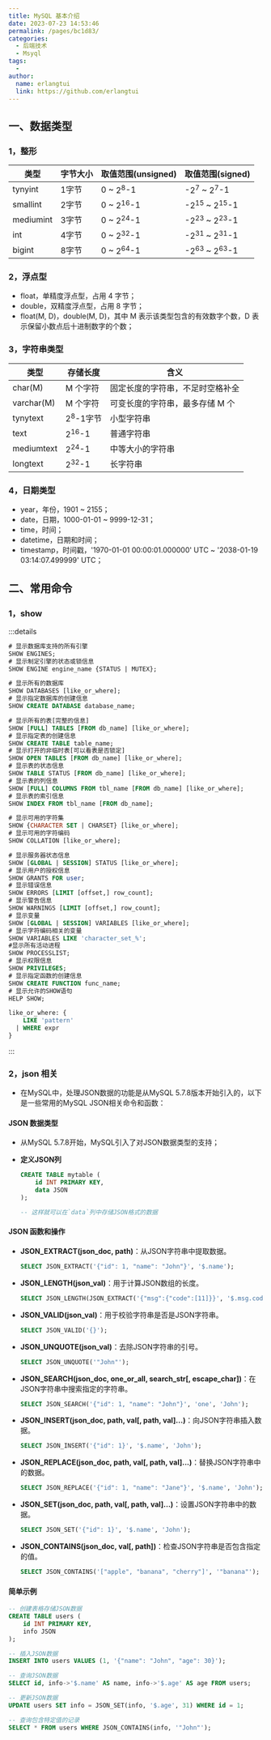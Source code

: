 ```yaml
---
title: MySQL 基本介绍
date: 2023-07-23 14:53:46
permalink: /pages/bc1d83/
categories:
  - 后端技术
  - Msyql
tags:
  - 
author: 
  name: erlangtui
  link: https://github.com/erlangtui
---
```


## 一、数据类型
### 1，整形
类型|字节大小|取值范围(unsigned)|取值范围(signed)
--|--|--|--
tynyint|1字节|0 ~ $2^{8}$-1|-$2^{7}$ ~ $2^{7}$-1
smallint|2字节|0 ~ $2^{16}$-1|-$2^{15}$ ~ $2^{15}$-1
mediumint|3字节|0 ~ $2^{24}$-1|-$2^{23}$ ~ $2^{23}$-1
int|4字节|0 ~ $2^{32}$-1|-$2^{31}$ ~ $2^{31}$-1
bigint|8字节|0 ~ $2^{64}$-1|-$2^{63}$ ~ $2^{63}$-1

### 2，浮点型
* float，单精度浮点型，占用 4 字节；
* double，双精度浮点型，占用 8 字节；
* float(M, D)，double(M, D)，其中 M 表示该类型包含的有效数字个数，D 表示保留小数点后十进制数字的个数；

### 3，字符串类型
类型|存储长度|含义
--|--|--
char(M)| M 个字符|固定长度的字符串，不足时空格补全
varchar(M)|M 个字符|可变长度的字符串，最多存储 M 个
tynytext|$2^{8}$-1字节|小型字符串
text|$2^{16}$-1|普通字符串
mediumtext|$2^{24}$-1|中等大小的字符串
longtext|$2^{32}$-1|长字符串

### 4，日期类型
* year，年份，1901 ~ 2155；
* date，日期，1000-01-01 ~ 9999-12-31；
* time，时间；
* datetime，日期和时间；
* timestamp，时间戳，'1970-01-01 00:00:01.000000' UTC ~ '2038-01-19 03:14:07.499999' UTC；

## 二、常用命令
### 1，show
:::details
``` sql
# 显示数据库支持的所有引擎
SHOW ENGINES;
# 显示制定引擎的状态或锁信息
SHOW ENGINE engine_name {STATUS | MUTEX};

# 显示所有的数据库
SHOW DATABASES [like_or_where];
# 显示指定数据库的创建信息
SHOW CREATE DATABASE database_name;

# 显示所有的表[完整的信息]
SHOW [FULL] TABLES [FROM db_name] [like_or_where];
# 显示指定表的创建信息
SHOW CREATE TABLE table_name;
# 显示打开的非临时表[可以看表是否锁定]
SHOW OPEN TABLES [FROM db_name] [like_or_where];
# 显示表的状态信息
SHOW TABLE STATUS [FROM db_name] [like_or_where];
# 显示表的列信息
SHOW [FULL] COLUMNS FROM tbl_name [FROM db_name] [like_or_where];
# 显示表的索引信息
SHOW INDEX FROM tbl_name [FROM db_name];

# 显示可用的字符集
SHOW {CHARACTER SET | CHARSET} [like_or_where];
# 显示可用的字符编码
SHOW COLLATION [like_or_where];

# 显示服务器状态信息
SHOW [GLOBAL | SESSION] STATUS [like_or_where];
# 显示用户的授权信息
SHOW GRANTS FOR user;
# 显示错误信息
SHOW ERRORS [LIMIT [offset,] row_count];
# 显示警告信息
SHOW WARNINGS [LIMIT [offset,] row_count];
# 显示变量
SHOW [GLOBAL | SESSION] VARIABLES [like_or_where];
# 显示字符编码相关的变量
SHOW VARIABLES LIKE 'character_set_%';
#显示所有活动进程
SHOW PROCESSLIST;
# 显示权限信息
SHOW PRIVILEGES;
# 显示指定函数的创建信息
SHOW CREATE FUNCTION func_name;
# 显示允许的SHOW语句
HELP SHOW;

like_or_where: {
    LIKE 'pattern'
  | WHERE expr
}

```
:::

### 2，json 相关
- 在MySQL中，处理JSON数据的功能是从MySQL 5.7.8版本开始引入的，以下是一些常用的MySQL JSON相关命令和函数：

#### JSON 数据类型
- 从MySQL 5.7.8开始，MySQL引入了对JSON数据类型的支持；

- **定义JSON列**

  ```sql
  CREATE TABLE mytable (
      id INT PRIMARY KEY,
      data JSON
  );

  -- 这样就可以在`data`列中存储JSON格式的数据
  ```

#### JSON 函数和操作
- **JSON_EXTRACT(json_doc, path)**：从JSON字符串中提取数据。

  ```sql
  SELECT JSON_EXTRACT('{"id": 1, "name": "John"}', '$.name');
  ```

- **JSON_LENGTH(json_val)**：用于计算JSON数组的长度。
  ```sql
  SELECT JSON_LENGTH(JSON_EXTRACT('{"msg":{"code":[11]}}', '$.msg.code'));
  ```
- **JSON_VALID(json_val)**：用于校验字符串是否是JSON字符串。
  ```sql
  SELECT JSON_VALID('{}');
  ```
- **JSON_UNQUOTE(json_val)**：去除JSON字符串的引号。

  ```sql
  SELECT JSON_UNQUOTE('"John"');
  ```

- **JSON_SEARCH(json_doc, one_or_all, search_str[, escape_char])**：在JSON字符串中搜索指定的字符串。

  ```sql
  SELECT JSON_SEARCH('{"id": 1, "name": "John"}', 'one', 'John');
  ```

- **JSON_INSERT(json_doc, path, val[, path, val]...)**：向JSON字符串插入数据。

  ```sql
  SELECT JSON_INSERT('{"id": 1}', '$.name', 'John');
  ```

- **JSON_REPLACE(json_doc, path, val[, path, val]...)**：替换JSON字符串中的数据。

  ```sql
  SELECT JSON_REPLACE('{"id": 1, "name": "Jane"}', '$.name', 'John');
  ```

- **JSON_SET(json_doc, path, val[, path, val]...)**：设置JSON字符串中的数据。

  ```sql
  SELECT JSON_SET('{"id": 1}', '$.name', 'John');
  ```

- **JSON_CONTAINS(json_doc, val[, path])**：检查JSON字符串是否包含指定的值。

  ```sql
  SELECT JSON_CONTAINS('["apple", "banana", "cherry"]', '"banana"');
  ```

#### 简单示例

```sql
-- 创建表格存储JSON数据
CREATE TABLE users (
    id INT PRIMARY KEY,
    info JSON
);

-- 插入JSON数据
INSERT INTO users VALUES (1, '{"name": "John", "age": 30}');

-- 查询JSON数据
SELECT id, info->'$.name' AS name, info->'$.age' AS age FROM users;

-- 更新JSON数据
UPDATE users SET info = JSON_SET(info, '$.age', 31) WHERE id = 1;

-- 查询包含特定值的记录
SELECT * FROM users WHERE JSON_CONTAINS(info, '"John"');
```
